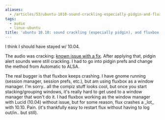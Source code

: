 ```yaml
---
aliases:
  - /articles/53/ubuntu-1010-sound-crackling-especially-pidgin-and-fluxbox-crashes
tags:
  - audio
  - linux-ubuntu
title: 'ubuntu 10.10: sound crackling (especially pidgin), and fluxbox crashes'
---
```

<p>I think I should have stayed w/ 10.04.
</p><p>
The audio was cracking: <a href="http://open-help.blogspot.com/2010/10/how-to-fix-crackling-sound-problem-in.html">known issue with a fix</a>. After applying that, pidgin alert sounds were still crackling. I had to go into pidgin prefs and change the method from Automatic to ALSA.
</p><p>
The real bugger is that fluxbox keeps crashing. I have gnome running (session manager, session prefs, etc.), but am using fluxbox as a window manager. I'm sorry.. all the compiz stuff looks cool, but once you start stacking/grouping windows, it's really hard to get used to a window manager that won't do it. I had fluxbox working as the window manager with Lucid (10.04) without issue, but for some reason, flux crashes a _lot_ with 10.10. Pain. (it's thankfully easy to restart flux without having to log out/in.. but still).
</p>
